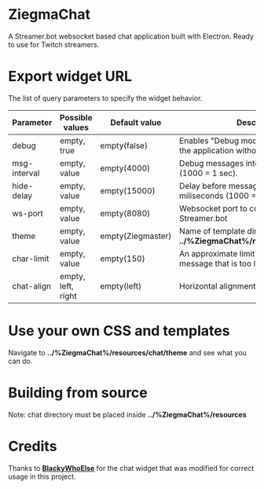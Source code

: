 # ZiegmaChat
A Streamer.bot websocket based chat application built with Electron.
Ready to use for Twitch streamers.

# Export widget URL
The list of query parameters to specify the widget behavior.

| **Parameter** | **Possible values** | **Default value** | **Description** |
| ------ | ------ | ------ | ------ |
| debug | empty, true | empty(false) | Enables "Debug mode". Allows you to test the application without using a real chat. |
| msg-interval | empty, value | empty(4000) | Debug messages interval in miliseconds (1000 = 1 sec). |
| hide-delay | empty, value | empty(15000) | Delay before messages disappear in miliseconds (1000 = 1 sec). |
| ws-port | empty, value | empty(8080) | Websocket port to connect to Streamer.bot |
| theme | empty, value | empty(Ziegmaster) | Name of template directory inside **../%ZiegmaChat%/resources/chat/theme** |
| char-limit | empty, value | empty(150) | An approximate limit for trimming of a message that is too long. |
| chat-align | empty, left, right | empty(left) | Horizontal alignment of chat messages. |

# Use your own CSS and templates
Navigate to **../%ZiegmaChat%/resources/chat/theme** and see what you can do.

# Building from source
Note: chat directory must be placed inside **../%ZiegmaChat%/resources**

# Credits
Thanks to [**BlackyWhoElse**](https://github.com/BlackyWhoElse/streamer.bot-actions) for the chat widget that was modified for correct usage in this project.
